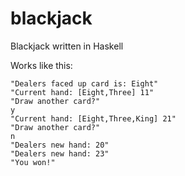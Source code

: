 blackjack
=========

Blackjack written in Haskell

Works like this:

```
"Dealers faced up card is: Eight"
"Current hand: [Eight,Three] 11"
"Draw another card?"
y
"Current hand: [Eight,Three,King] 21"
"Draw another card?"
n
"Dealers new hand: 20"
"Dealers new hand: 23"
"You won!"
```
